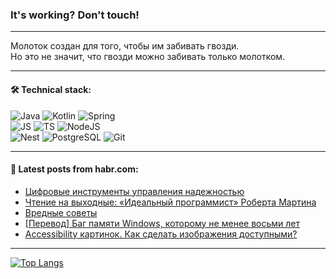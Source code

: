 ### It's working? Don't touch!

---
Молоток создан для того, чтобы им забивать гвозди. <br>
Но это не значит, что гвозди можно забивать только молотком.

---

#### 🛠️ Technical stack:

![Java](https://img.shields.io/badge/Java-informational?logo=Oracle&style=flat&logoColor=white&color=FF4500)
![Kotlin](https://img.shields.io/badge/Kotlin-informational?logo=Kotlin&style=flat&logoColor=white&color=774D97)
![Spring](https://img.shields.io/badge/SpringBoot-informational?logo=SpringBoot&style=flat&logoColor=white&color=6DB33F) <br>
![JS](https://img.shields.io/badge/JS-informational?logo=javaScript&style=flat&logoColor=black&color=F7Df1E)
![TS](https://img.shields.io/badge/TypeScript-informational?logo=typeScript&style=flat&logoColor=black&color=0667A8)
![NodeJS](https://img.shields.io/badge/NodeJS-informational?logo=node.js&style=flat&logoColor=white&color=70A760) <br>
![Nest](https://img.shields.io/badge/NestJS-informational?logo=NestJS&style=flat&logoColor=white&color=E0234E)
![PostgreSQL](https://img.shields.io/badge/PostgreSQL-informational?logo=PostgreSQL&style=flat&logoColor=white&color=DAA520)
![Git](https://img.shields.io/badge/Git-informational?logo=git&style=flat&logoColor=white&color=778899)

___

#### 💬 Latest posts from habr.com:

<!-- BLOG-POST-LIST:START -->
- [Цифровые инструменты управления надежностью](https://habr.com/ru/companies/bimeister/articles/765816/?utm_source=habrahabr&utm_medium=rss&utm_campaign=765816)
- [Чтение на выходные: «Идеальный программист» Роберта Мартина](https://habr.com/ru/companies/onlinepatent/articles/765814/?utm_source=habrahabr&utm_medium=rss&utm_campaign=765814)
- [Вредные советы](https://habr.com/ru/articles/765812/?utm_source=habrahabr&utm_medium=rss&utm_campaign=765812)
- [[Перевод] Баг памяти Windows, которому не менее восьми лет](https://habr.com/ru/articles/765788/?utm_source=habrahabr&utm_medium=rss&utm_campaign=765788)
- [Accessibility картинок. Как сделать изображения доступными?](https://habr.com/ru/companies/vk/articles/765764/?utm_source=habrahabr&utm_medium=rss&utm_campaign=765764)
<!-- BLOG-POST-LIST:END -->

---
[![Top Langs](https://github-readme-stats-git-master-advtsetting-gmailcom.vercel.app/api/top-langs/?username=zloylis&langs_count=10&hide_title=false&title_color=e6edf3&size_weight=0.5&count_weight=0.5&layout=compact&hide_border=true&theme=dracula)](https://github.com/zloylis)

<!-- ![GitHub stats](https://github-readme-stats-git-master-advtsetting-gmailcom.vercel.app/api?username=zloylis&show_icons=true&hide_border=true&theme=dracula&hide_title=true&include_all_commits=true&count_private=true&hide=contribs&hide_rank=true) -->
